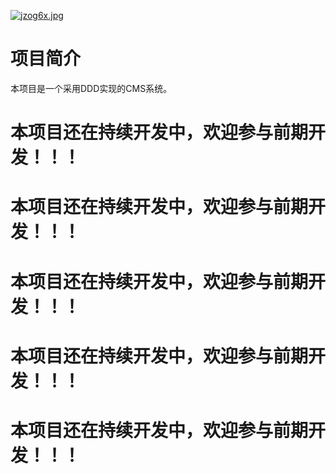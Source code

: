 [![jzog6x.jpg](https://s1.ax1x.com/2022/07/26/jzog6x.jpg)](https://imgtu.com/i/jzog6x)
# 项目简介
本项目是一个采用DDD实现的CMS系统。

# 本项目还在持续开发中，欢迎参与前期开发！！！
# 本项目还在持续开发中，欢迎参与前期开发！！！
# 本项目还在持续开发中，欢迎参与前期开发！！！
# 本项目还在持续开发中，欢迎参与前期开发！！！
# 本项目还在持续开发中，欢迎参与前期开发！！！
